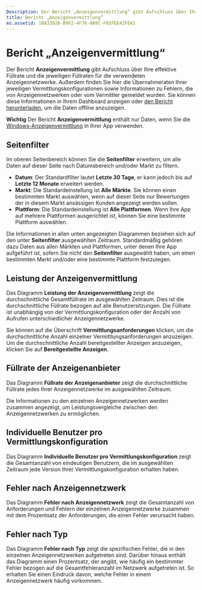 ```yaml
---
Description: Der Bericht „Anzeigenvermittlung“ gibt Aufschluss über Ihre effektive Füllrate und die jeweiligen Füllraten für die verwendeten Anzeigennetzwerke.
title: Bericht „Anzeigenvermittlung“
ms.assetid: 18A33928-B9F2-4F76-9A9C-F01FEE42FEA1
---
```


# Bericht „Anzeigenvermittlung“


Der Bericht **Anzeigenvermittlung** gibt Aufschluss über Ihre effektive Füllrate und die jeweiligen Füllraten für die verwendeten Anzeigennetzwerke. Außerdem finden Sie hier die Übernahmeraten Ihrer jeweiligen Vermittlungskonfigurationen sowie Informationen zu Fehlern, die von Anzeigennetzwerken oder vom Vermittler gemeldet wurden. Sie können diese Informationen in Ihrem Dashboard anzeigen oder [den Bericht herunterladen](download-analytic-reports.md), um die Daten offline anzuzeigen.

**Wichtig**  Der Bericht **Anzeigenvermittlung** enthält nur Daten, wenn Sie die [Windows-Anzeigenvermittlung](https://msdn.microsoft.com/library/windows/apps/xaml/dn864359) in Ihrer App verwenden.

 

## Seitenfilter


Im oberen Seitenbereich können Sie die **Seitenfilter** erweitern, um alle Daten auf dieser Seite nach Datumsbereich und/oder Markt zu filtern.

-   **Datum**: Der Standardfilter lautet **Letzte 30 Tage**, er kann jedoch bis auf **Letzte 12 Monate** erweitert werden.
-   **Markt**: Die Standardeinstellung ist **Alle Märkte**. Sie können einen bestimmten Markt auswählen, wenn auf dieser Seite nur Bewertungen der in diesem Markt ansässigen Kunden angezeigt werden sollen.
-   **Plattform**: Die Standardeinstellung ist **Alle Plattformen**. Wenn Ihre App auf mehrere Plattformen ausgerichtet ist, können Sie eine bestimmte Plattform auswählen.

Die Informationen in allen unten angezeigten Diagrammen beziehen sich auf den unter **Seitenfilter** ausgewählten Zeitraum. Standardmäßig gehören dazu Daten aus allen Märkten und Plattformen, unter denen Ihre App aufgeführt ist, sofern Sie nicht den **Seitenfilter** ausgewählt haben, um einen bestimmten Markt und/oder eine bestimmte Plattform festzulegen.

## Leistung der Anzeigenvermittlung


Das Diagramm **Leistung der Anzeigenvermittlung** zeigt die durchschnittliche Gesamtfüllrate im ausgewählten Zeitraum. Dies ist die durchschnittliche Füllrate bezogen auf alle Benutzersitzungen. Die Füllrate ist unabhängig von der Vermittlungskonfiguration oder der Anzahl von Aufrufen unterschiedlicher Anzeigennetzwerke.

Sie können auf die Überschrift **Vermittlungsanforderungen** klicken, um die durchschnittliche Anzahl einzelner Vermittlungsanforderungen anzuzeigen. Um die durchschnittliche Anzahl bereitgestellter Anzeigen anzuzeigen, klicken Sie auf **Bereitgestellte Anzeigen**.

## Füllrate der Anzeigenanbieter


Das Diagramm **Füllrate der Anzeigenanbieter** zeigt die durchschnittliche Füllrate jedes Ihrer Anzeigennetzwerke im ausgewählten Zeitraum.

Die Informationen zu den einzelnen Anzeigennetzwerken werden zusammen angezeigt, um Leistungsvergleiche zwischen den Anzeigennetzwerken zu ermöglichen.

## Individuelle Benutzer pro Vermittlungskonfiguration


Das Diagramm **Individuelle Benutzer pro Vermittlungskonfiguration** zeigt die Gesamtanzahl von eindeutigen Benutzern, die im ausgewählten Zeitraum jede Version Ihrer Vermittlungskonfiguration erhalten haben.

## Fehler nach Anzeigennetzwerk


Das Diagramm **Fehler nach Anzeigennetzwerk** zeigt die Gesamtanzahl von Anforderungen und Fehlern der einzelnen Anzeigennetzwerke zusammen mit dem Prozentsatz der Anforderungen, die einen Fehler verursacht haben.

## Fehler nach Typ


Das Diagramm **Fehler nach Typ** zeigt die spezifischen Fehler, die in den einzelnen Anzeigennetzwerken aufgetreten sind. Darüber hinaus enthält das Diagramm einen Prozentsatz, der angibt, wie häufig ein bestimmter Fehler bezogen auf die Gesamtfehleranzahl im Netzwerk aufgetreten ist. So erhalten Sie einen Eindruck davon, welche Fehler in einem Anzeigennetzwerk häufig vorkommen.

 

 






<!--HONumber=Mar16_HO1-->


